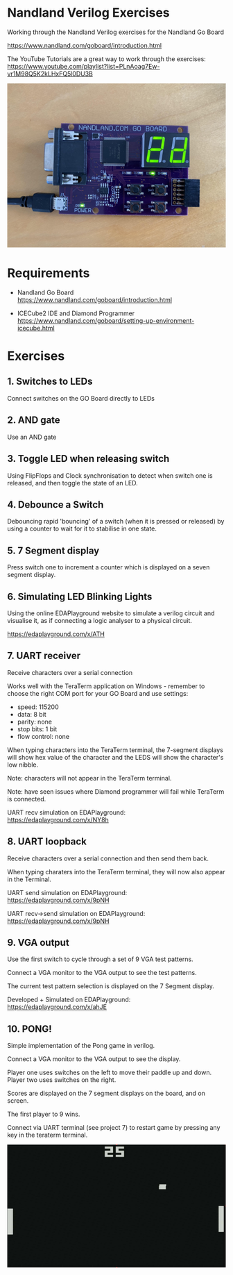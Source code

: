 # Nandland Verilog Exercises

Working through the Nandland Verilog exercises for the Nandland Go Board

https://www.nandland.com/goboard/introduction.html

The YouTube Tutorials are a great way to work through the exercises:
https://www.youtube.com/playlist?list=PLnAoag7Ew-vr1M98Q5K2kLHxFQ5l0DU3B


![The Nandland GO Board](./docs/go-board.jpg)

# Requirements

- Nandland Go Board https://www.nandland.com/goboard/introduction.html

- ICECube2 IDE and Diamond Programmer
  https://www.nandland.com/goboard/setting-up-environment-icecube.html

# Exercises

## 1. Switches to LEDs

Connect switches on the GO Board directly to LEDs

## 2. AND gate

Use an AND gate 

## 3. Toggle LED when releasing switch

Using FlipFlops and Clock synchronisation to detect when switch one is released, and then toggle the state of an LED.

## 4. Debounce a Switch

Debouncing rapid 'bouncing' of a switch (when it is pressed or released) by using a counter to wait for it to stabilise in one state.

## 5. 7 Segment display

Press switch one to increment a counter which is displayed on a seven segment display.

## 6. Simulating LED Blinking Lights

Using the online EDAPlayground website to simulate a verilog circuit and visualise it, as if connecting a logic analyser to a physical circuit.

https://edaplayground.com/x/ATH

## 7. UART receiver

Receive characters over a serial connection

Works well with the TeraTerm application on Windows - remember to choose the right COM port for your GO Board and use settings:
- speed: 115200
- data: 8 bit
- parity: none
- stop bits: 1 bit
- flow control: none

When typing characters into the TeraTerm terminal, the 7-segment displays will show hex value of the character and the LEDS will show the character's low nibble. 

Note: characters will not appear in the TeraTerm terminal.

Note: have seen issues where Diamond programmer will fail while TeraTerm is connected.

UART recv simulation on EDAPlayground: 
https://edaplayground.com/x/NY8h

## 8. UART loopback

Receive characters over a serial connection and then send them back.

When typing charaters into the TeraTerm terminal, they will now also appear in the Terminal.

UART send simulation on EDAPlayground:
https://edaplayground.com/x/9pNH

UART recv->send simulation on EDAPlayground:
https://edaplayground.com/x/9pNH

## 9. VGA output

Use the first switch to cycle through a set of 9 VGA test patterns.

Connect a VGA monitor to the VGA output to see the test patterns.

The current test pattern selection is displayed on the 7 Segment display.

Developed + Simulated on EDAPlayground:
https://edaplayground.com/x/ahJE

## 10. PONG!

Simple implementation of the Pong game in verilog.

Connect a VGA monitor to the VGA output to see the display.

Player one uses switches on the left to move their paddle up and down.  Player two uses switches on the right.

Scores are displayed on the 7 segment displays on the board, and on screen.

The first player to 9 wins.

Connect via UART terminal (see project 7) to restart game by pressing any key in the teraterm terminal.

![PONG on Go-Board](./docs/pong.png)